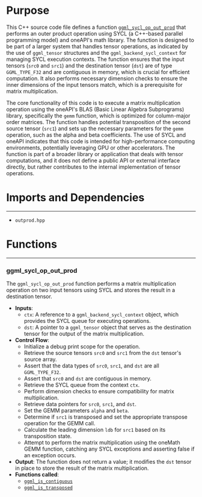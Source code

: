 # Purpose
This C++ source code file defines a function [`ggml_sycl_op_out_prod`](#ggml_sycl_op_out_prod) that performs an outer product operation using SYCL (a C++-based parallel programming model) and oneAPI's math library. The function is designed to be part of a larger system that handles tensor operations, as indicated by the use of `ggml_tensor` structures and the `ggml_backend_sycl_context` for managing SYCL execution contexts. The function ensures that the input tensors (`src0` and `src1`) and the destination tensor (`dst`) are of type `GGML_TYPE_F32` and are contiguous in memory, which is crucial for efficient computation. It also performs necessary dimension checks to ensure the inner dimensions of the input tensors match, which is a prerequisite for matrix multiplication.

The core functionality of this code is to execute a matrix multiplication operation using the oneAPI's BLAS (Basic Linear Algebra Subprograms) library, specifically the `gemm` function, which is optimized for column-major order matrices. The function handles potential transposition of the second source tensor (`src1`) and sets up the necessary parameters for the `gemm` operation, such as the alpha and beta coefficients. The use of SYCL and oneAPI indicates that this code is intended for high-performance computing environments, potentially leveraging GPU or other accelerators. The function is part of a broader library or application that deals with tensor computations, and it does not define a public API or external interface directly, but rather contributes to the internal implementation of tensor operations.
# Imports and Dependencies

---
- `outprod.hpp`


# Functions

---
### ggml\_sycl\_op\_out\_prod<!-- {{#callable:ggml_sycl_op_out_prod}} -->
The `ggml_sycl_op_out_prod` function performs a matrix multiplication operation on two input tensors using SYCL and stores the result in a destination tensor.
- **Inputs**:
    - `ctx`: A reference to a `ggml_backend_sycl_context` object, which provides the SYCL queue for executing operations.
    - `dst`: A pointer to a `ggml_tensor` object that serves as the destination tensor for the output of the matrix multiplication.
- **Control Flow**:
    - Initialize a debug print scope for the operation.
    - Retrieve the source tensors `src0` and `src1` from the `dst` tensor's source array.
    - Assert that the data types of `src0`, `src1`, and `dst` are all `GGML_TYPE_F32`.
    - Assert that `src0` and `dst` are contiguous in memory.
    - Retrieve the SYCL queue from the context `ctx`.
    - Perform dimension checks to ensure compatibility for matrix multiplication.
    - Retrieve data pointers for `src0`, `src1`, and `dst`.
    - Set the GEMM parameters `alpha` and `beta`.
    - Determine if `src1` is transposed and set the appropriate transpose operation for the GEMM call.
    - Calculate the leading dimension `ldb` for `src1` based on its transposition state.
    - Attempt to perform the matrix multiplication using the oneMath GEMM function, catching any SYCL exceptions and asserting false if an exception occurs.
- **Output**: The function does not return a value; it modifies the `dst` tensor in place to store the result of the matrix multiplication.
- **Functions called**:
    - [`ggml_is_contiguous`](../ggml.c.driver.md#ggml_is_contiguous)
    - [`ggml_is_transposed`](../ggml.c.driver.md#ggml_is_transposed)


